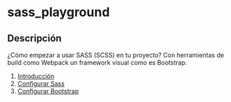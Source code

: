 # sass_playground

## Descripción
¿Cómo empezar a usar SASS (SCSS) en tu proyecto? Con herramientas de build como Webpack un framework visual como es Bootstrap.

1. [Introducción](/docs/01INTRODUCCION.md)
2. [Configurar Sass](/docs/02SASS.md)
3. [Configurar Bootstrap](/docs/03BOOTSRTAP.md)